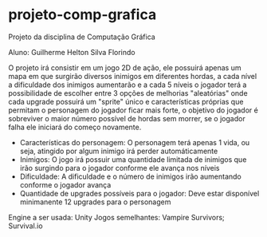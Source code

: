 # projeto-comp-grafica
Projeto da disciplina de Computação Gráfica

Aluno: Guilherme Helton Silva Florindo

O projeto irá consistir em um jogo 2D de ação, ele possuirá apenas um mapa em que surgirão diversos inimigos em
diferentes hordas, a cada nível a dificuldade dos inimigos aumentarão e a cada 5 níveis o
jogador terá a possibilidade de escolher entre 3 opções de melhorias "aleatórias" onde cada
upgrade possuirá um "sprite" único e características próprias que permitam o personagem
do jogador ficar mais forte, o objetivo do jogador é sobreviver o maior número possível de
hordas sem morrer, se o jogador falha ele iniciará do começo novamente.

- Características do personagem: O personagem terá apenas 1 vida, ou seja, atingido por algum inimigo irá perder automáticamente
- Inimigos: O jogo irá possuir uma quantidade limitada de inimigos que irão surgindo para o jogador conforme ele avança nos níveis
- Dificuldade: A dificuldade e o número de inimigos irão aumentando conforme o jogador avança
- Quantidade de upgrades possíveis para o jogador: Deve estar disponível minimanente 12 upgrades para o personagem

Engine a ser usada: Unity
Jogos semelhantes: Vampire Survivors; Survival.io
